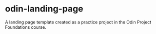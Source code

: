 # odin-landing-page
A landing page template created as a practice project in the Odin Project Foundations course.
